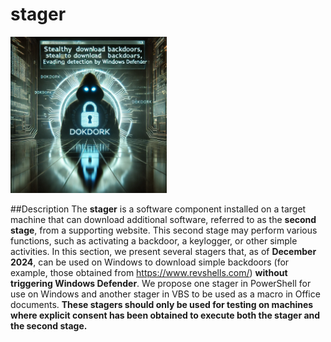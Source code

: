 # stager
<img src="https://github.com/dokDork/stager/raw/main/images/stager.png" width="250" height="250">  

##Description
The **stager** is a software component installed on a target machine that can download additional software, referred to as the **second stage**, from a supporting website. 
This second stage may perform various functions, such as activating a backdoor, a keylogger, or other simple activities.
In this section, we present several stagers that, as of **December 2024**, can be used on Windows to download simple backdoors (for example, those obtained from https://www.revshells.com/) **without triggering Windows Defender**.
We propose one stager in PowerShell for use on Windows and another stager in VBS to be used as a macro in Office documents.
**These stagers should only be used for testing on machines where explicit consent has been obtained to execute both the stager and the second stage.**
